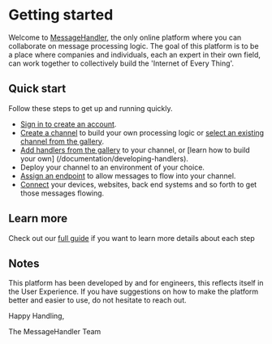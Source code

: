 # Getting started

Welcome to [MessageHandler](http://www.messagehandler.net), the only online platform where you can collaborate on message processing logic. The goal of this platform is to be a place where companies and individuals, each an expert in their own field, can work together to collectively build the 'Internet of Every Thing'. 

## Quick start

Follow these steps to get up and running quickly.

 * [Sign in to create an account](/account/signin).
 * [Create a channel](/channels/add) to build your own processing logic or [select an existing channel from the gallery](/gallery/channels).
 * [Add handlers from the gallery](/gallery/handlers) to your channel, or [learn how to build your own] (/documentation/developing-handlers).
 * Deploy your channel to an environment of your choice.
 * [Assign an endpoint](/endpoints/new) to allow messages to flow into your channel.
 * [Connect](documentation/connectivity) your devices, websites, back end systems and so forth to get those messages flowing.

## Learn more
 
Check out our [full guide](/documentation/basics/guide) if you want to learn more details about each step

## Notes

This platform has been developed by and for engineers, this reflects itself in the User Experience. If you have suggestions on how to make the platform better and easier to use, do not hesitate to reach out.

Happy Handling,

The MessageHandler Team